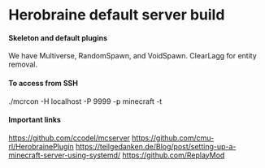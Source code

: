 # Herobraine default server build

#### Skeleton and default plugins

We have Multiverse, RandomSpawn, and VoidSpawn. ClearLagg for entity removal.

#### To access from SSH

./mcrcon -H localhost -P 9999 -p minecraft -t

#### Important links

https://github.com/ccodel/mcserver
https://github.com/cmu-rl/HerobrainePlugin
https://teilgedanken.de/Blog/post/setting-up-a-minecraft-server-using-systemd/
https://github.com/ReplayMod
